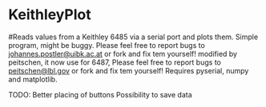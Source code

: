 # KeithleyPlot
#Reads values from a Keithley 6485 via a serial port and plots them. Simple program, might be buggy. Please feel free to report bugs to johannes.postler@uibk.ac.at or fork and fix tem yourself!
modified by peitschen, it now use for 6487, Please feel free to report bugs to peitschen@lbl.gov or fork and fix tem yourself!
Requires pyserial, numpy and matplotlib.

TODO:
Better placing of buttons
Possibility to save data
